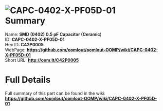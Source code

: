 
![CAPC-0402-X-PF05D-01](https://github.com/oomlout/oomlout-OOMP/blob/master/parts/CAPC-0402-X-PF05D-01/CAPC-0402-X-PF05D-01_420.jpg)   
Summary
=================
  
Name: __SMD (0402) 0.5 pF Capacitor (Ceramic)__    
ID: __CAPC-0402-X-PF05D-01__   
Hex ID: __C42P0005__   
WebPage: __https://github.com/oomlout/oomlout-OOMP/wiki/CAPC-0402-X-PF05D-01__   
Short URL: __http://oom.lt/C42P0005__   

Full Details
==========================
Full summary of this part can be found in the wiki:   
__https://github.com/oomlout/oomlout-OOMP/wiki/CAPC-0402-X-PF05D-01__    

